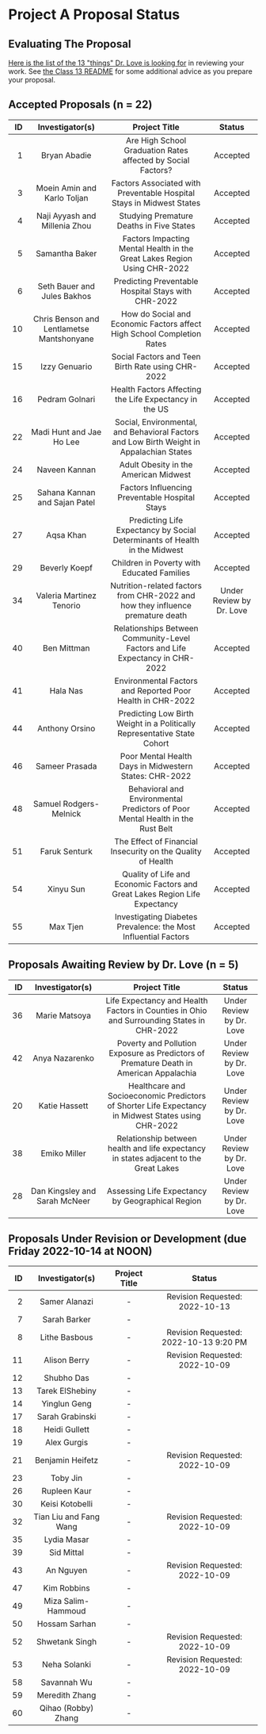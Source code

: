 # Project A Proposal Status

## Evaluating The Proposal

[Here is the list of the 13 "things" Dr. Love is looking for](https://thomaselove.github.io/431-projectA-2022/proposal.html#grading-the-proposal-13-things-were-looking-for) in reviewing your work. See [the Class 13 README](https://github.com/THOMASELOVE/431-classes-2022/blob/main/class13/README.md) for some additional advice as you prepare your proposal.

## Accepted Proposals (n = 22)

| ID | Investigator(s) | Project Title | Status |
| --: | :-------------: | :--------------------------: | :-------: |
| 1 | Bryan Abadie | Are High School Graduation Rates affected by Social Factors? | Accepted
| 3 | Moein Amin and Karlo Toljan | Factors Associated with Preventable Hospital Stays in Midwest States | Accepted
| 4	| Naji Ayyash and Millenia Zhou | Studying Premature Deaths in Five States | Accepted
| 5 | Samantha Baker | Factors Impacting Mental Health in the Great Lakes Region Using CHR-2022 | Accepted
| 6 | Seth Bauer and Jules Bakhos	| Predicting Preventable Hospital Stays with CHR-2022 | Accepted
| 10 | Chris Benson and Lentlametse Mantshonyane | How do Social and Economic Factors affect High School Completion Rates | Accepted
| 15 | Izzy Genuario	| Social Factors and Teen Birth Rate using CHR-2022 | Accepted
| 16 | Pedram Golnari | Health Factors Affecting the Life Expectancy in the US | Accepted
| 22 | Madi Hunt and Jae Ho Lee | Social, Environmental, and Behavioral Factors and Low Birth Weight in Appalachian States | Accepted
| 24 | Naveen Kannan | Adult Obesity in the American Midwest | Accepted
| 25 | Sahana Kannan and Sajan Patel |	Factors Influencing Preventable Hospital Stays | Accepted
| 27 | Aqsa Khan	| Predicting Life Expectancy by Social Determinants of Health in the Midwest | Accepted
| 29 | Beverly Koepf | Children in Poverty with Educated Families | Accepted
| 34 | Valeria Martinez Tenorio | Nutrition-related factors from CHR-2022 and how they influence premature death | Under Review by Dr. Love
| 40 | Ben Mittman | Relationships Between Community-Level Factors and Life Expectancy in CHR-2022 | Accepted
| 41 | Hala Nas | Environmental Factors and Reported Poor Health in CHR-2022 | Accepted
| 44 | Anthony Orsino | Predicting Low Birth Weight in a Politically Representative State Cohort | Accepted
| 46 | Sameer Prasada |	Poor Mental Health Days in Midwestern States: CHR-2022 | Accepted
| 48 | Samuel Rodgers-Melnick | Behavioral and Environmental Predictors of Poor Mental Health in the Rust Belt | Accepted
| 51 | Faruk Senturk | The Effect of Financial Insecurity on the Quality of Health | Accepted
| 54 | Xinyu Sun | Quality of Life and Economic Factors and Great Lakes Region Life Expectancy | Accepted
| 55 | Max Tjen | Investigating Diabetes Prevalence: the Most Influential Factors | Accepted

## Proposals Awaiting Review by Dr. Love (n = 5)

| ID | Investigator(s) | Project Title | Status |
| --: | :-------------: | :--------------------------: | :-------: |
| 36 | Marie Matsoya | Life Expectancy and Health Factors in Counties in Ohio and Surrounding States in CHR-2022 | Under Review by Dr. Love
| 42 | Anya Nazarenko | Poverty and Pollution Exposure as Predictors of Premature Death in American Appalachia | Under Review by Dr. Love
| 20 | Katie Hassett | Healthcare and Socioeconomic Predictors of Shorter Life Expectancy in Midwest States using CHR-2022 | Under Review by Dr. Love
| 38 | Emiko Miller | Relationship between health and life expectancy in states adjacent to the Great Lakes | Under Review by Dr. Love
| 28 | Dan Kingsley and Sarah McNeer | Assessing Life Expectancy by Geographical Region | Under Review by Dr. Love

## Proposals Under Revision or Development (due Friday 2022-10-14 at NOON)

| ID | Investigator(s) | Project Title | Status
| --: | :-------------: | :--------------------------: | :-------: |
| 2 | Samer Alanazi | - | Revision Requested: 2022-10-13
| 7 | Sarah Barker | - | 
| 8 | Lithe Basbous | - | Revision Requested: 2022-10-13 9:20 PM
| 11 | Alison Berry | - | Revision Requested: 2022-10-09
| 12 | Shubho Das | - |
| 13 | Tarek ElShebiny | - |
| 14 | Yinglun Geng | - |
| 17 | Sarah Grabinski | - |
| 18 | Heidi Gullett | - |
| 19 | Alex Gurgis | - | 
| 21 | Benjamin Heifetz | - | Revision Requested: 2022-10-09
| 23 | Toby Jin | - |
| 26 | Rupleen Kaur | - |
| 30 | Keisi Kotobelli | - |
| 32 | Tian Liu and Fang Wang | - | Revision Requested: 2022-10-09
| 35 | Lydia Masar | - | 
| 39 | Sid Mittal | - |
| 43 | An Nguyen | - | Revision Requested: 2022-10-09
| 47 | Kim Robbins | - |
| 49 | Miza Salim-Hammoud | - |
| 50 | Hossam Sarhan | - |
| 52 | Shwetank Singh | - | Revision Requested: 2022-10-09
| 53 | Neha Solanki | - | Revision Requested: 2022-10-09
| 58 | Savannah Wu | - |
| 59 | Meredith Zhang | - | 
| 60 | Qihao (Robby) Zhang | - |

